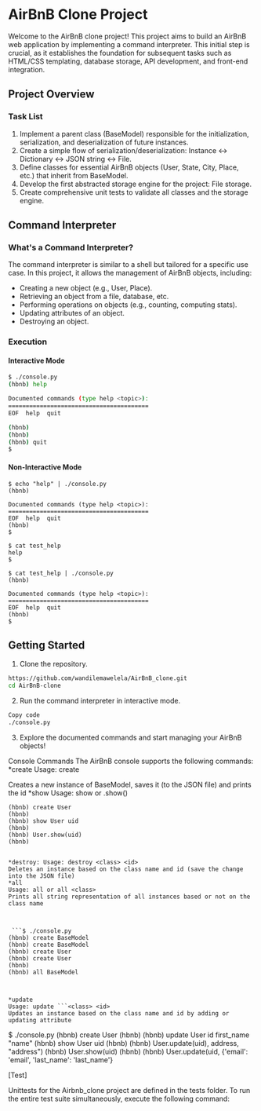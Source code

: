 # AirBnB Clone Project

Welcome to the AirBnB clone project! This project aims to build an AirBnB web application by implementing a command interpreter. This initial step is crucial, as it establishes the foundation for subsequent tasks such as HTML/CSS templating, database storage, API development, and front-end integration.

## Project Overview

### Task List
1. Implement a parent class (BaseModel) responsible for the initialization, serialization, and deserialization of future instances.
2. Create a simple flow of serialization/deserialization: Instance <-> Dictionary <-> JSON string <-> File.
3. Define classes for essential AirBnB objects (User, State, City, Place, etc.) that inherit from BaseModel.
4. Develop the first abstracted storage engine for the project: File storage.
5. Create comprehensive unit tests to validate all classes and the storage engine.

## Command Interpreter

### What's a Command Interpreter?

The command interpreter is similar to a shell but tailored for a specific use case. In this project, it allows the management of AirBnB objects, including:

- Creating a new object (e.g., User, Place).
- Retrieving an object from a file, database, etc.
- Performing operations on objects (e.g., counting, computing stats).
- Updating attributes of an object.
- Destroying an object.

### Execution

#### Interactive Mode

```bash
$ ./console.py
(hbnb) help

Documented commands (type help <topic>):
========================================
EOF  help  quit

(hbnb) 
(hbnb) 
(hbnb) quit
$
```

#### Non-Interactive Mode
```
$ echo "help" | ./console.py
(hbnb)

Documented commands (type help <topic>):
========================================
EOF  help  quit
(hbnb) 
$

$ cat test_help
help
$

$ cat test_help | ./console.py
(hbnb)

Documented commands (type help <topic>):
========================================
EOF  help  quit
(hbnb) 
$
```

## Getting Started
1. Clone the repository.

```bash
https://github.com/wandilemawelela/AirBnB_clone.git
cd AirBnB-clone
```

2. Run the command interpreter in interactive mode.

```bash
Copy code
./console.py
```

3. Explore the documented commands and start managing your AirBnB objects!

Console Commands
The AirBnB console supports the following commands:
  *create
Usage: create <class>

Creates a new instance of BaseModel, saves it (to the JSON file) and prints the id
   *show
Usage: show <class> <id> or <class>.show(<id>)


  ```$ ./console.py
(hbnb) create User
(hbnb)
(hbnb) show User uid		
(hbnb) 
(hbnb) User.show(uid)
(hbnb)


*destroy: Usage: destroy <class> <id>
 Deletes an instance based on the class name and id (save the change into the JSON file)
  *all
Usage: all or all <class>
  Prints all string representation of all instances based or not on the class name



   ```$ ./console.py
(hbnb) create BaseModel
(hbnb) create BaseModel
(hbnb) create User
(hbnb) create User
(hbnb)
(hbnb) all BaseModel



*update
Usage: update ```<class> <id>
Updates an instance based on the class name and id by adding or updating attribute

```
$ ./console.py
(hbnb) create User
(hbnb)
(hbnb) update User id first_name "name"
(hbnb) show User uid
(hbnb)
(hbnb) User.update(uid), address, "address")
(hbnb) User.show(uid)
(hbnb)
(hbnb) User.update(uid, {'email': 'email', 'last_name': 'last_name'}


[Test]

Unittests for the Airbnb_clone project are defined in the tests folder. To run the entire test suite simultaneously, execute the following command:
